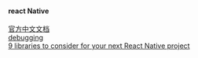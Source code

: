 #### react Native
[官方中文文档](https://reactnative.cn/docs/0.41/getting-started.html#content)  
[debugging](https://facebook.github.io/react-native/docs/debugging.html)  
[9 libraries to consider for your next React Native project](https://medium.com/@bilalbudhani/9-libraries-to-consider-for-your-next-react-native-project-723f179d4764)  

